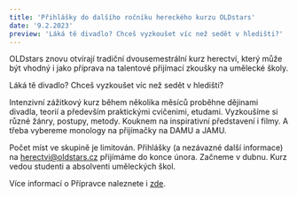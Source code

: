 ```yaml
---
title: 'Přihlášky do dalšího ročníku hereckého kurzu OLDstars'
date: '9.2.2023'
preview: 'Láká tě divadlo? Chceš vyzkoušet víc než sedět v hledišti?'
---
```

OLDstars znovu otvírají tradiční dvousemestrální kurz herectví, který může být vhodný i jako příprava na talentové přijímací zkoušky na umělecké školy.

Láká tě divadlo? Chceš vyzkoušet víc než sedět v hledišti?

Intenzivní zážitkový kurz během několika měsíců proběhne dějinami divadla, teorií a především praktickými cvičenimi, etudami. Vyzkoušíme si různé žánry, postupy, metody. Kouknem na inspirativní představení i filmy. A třeba vybereme monology na přijímačky na DAMU a JAMU.


Počet míst ve skupině je limitován. Přihlášky (a nezávazné další informace) na herectvi@oldstars.cz přijímáme do konce února. Začneme v dubnu. 
Kurz vedou studenti a absolventi uměleckých škol.

Více informací o Přípravce naleznete i [zde](https://www.oldstars.cz/herecke-studio/pripravka). 
